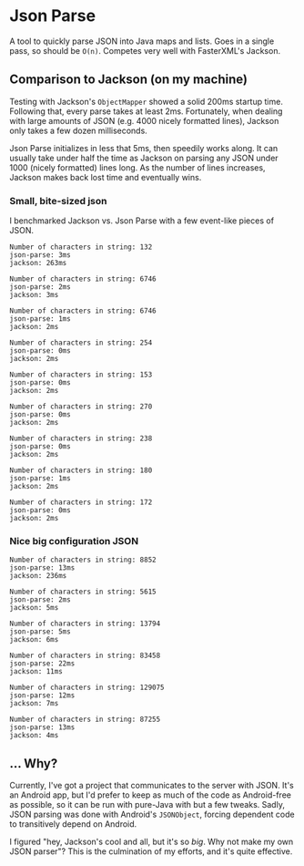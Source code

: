 # Json Parse

A tool to quickly parse JSON into Java maps and lists. Goes in a single pass, so should be `O(n)`.
Competes very well with FasterXML's Jackson.

## Comparison to Jackson (on my machine)

Testing with Jackson's `ObjectMapper` showed a solid 200ms startup time. Following that, every parse takes at
least 2ms. Fortunately, when dealing with large amounts of JSON (e.g. 4000 nicely formatted lines), Jackson only
takes a few dozen milliseconds.

Json Parse initializes in less that 5ms, then speedily works along. It can usually take under half the time as Jackson
on parsing any JSON under 1000 (nicely formatted) lines long. As the number of lines increases, Jackson makes back
lost time and eventually wins.

### Small, bite-sized json

I benchmarked Jackson vs. Json Parse with a few event-like pieces of JSON.

```
Number of characters in string: 132
json-parse: 3ms
jackson: 263ms

Number of characters in string: 6746
json-parse: 2ms
jackson: 3ms

Number of characters in string: 6746
json-parse: 1ms
jackson: 2ms

Number of characters in string: 254
json-parse: 0ms
jackson: 2ms

Number of characters in string: 153
json-parse: 0ms
jackson: 2ms

Number of characters in string: 270
json-parse: 0ms
jackson: 2ms

Number of characters in string: 238
json-parse: 0ms
jackson: 2ms

Number of characters in string: 180
json-parse: 1ms
jackson: 2ms

Number of characters in string: 172
json-parse: 0ms
jackson: 2ms
```

### Nice big configuration JSON

```
Number of characters in string: 8852
json-parse: 13ms
jackson: 236ms

Number of characters in string: 5615
json-parse: 2ms
jackson: 5ms

Number of characters in string: 13794
json-parse: 5ms
jackson: 6ms

Number of characters in string: 83458
json-parse: 22ms
jackson: 11ms

Number of characters in string: 129075
json-parse: 12ms
jackson: 7ms

Number of characters in string: 87255
json-parse: 13ms
jackson: 4ms
```

## ... Why?

Currently, I've got a project that communicates to the server with JSON. It's an Android app, but I'd prefer to keep
as much of the code as Android-free as possible, so it can be run with pure-Java with but a few tweaks. Sadly, JSON
parsing was done with Android's `JSONObject`, forcing dependent code to transitively depend on Android.

I figured "hey, Jackson's cool and all, but it's so _big_. Why not make my own JSON parser"? This is the culmination
of my efforts, and it's quite effective.